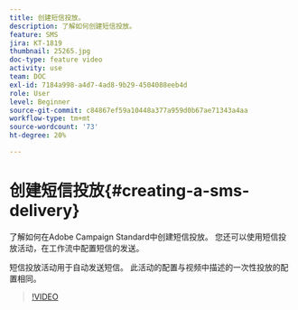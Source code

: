 ```yaml
---
title: 创建短信投放。
description: 了解如何创建短信投放。
feature: SMS
jira: KT-1819
thumbnail: 25265.jpg
doc-type: feature video
activity: use
team: DOC
exl-id: 7184a998-a4d7-4ad8-9b29-4504088eeb4d
role: User
level: Beginner
source-git-commit: c84867ef59a10448a377a959d0b67ae71343a4aa
workflow-type: tm+mt
source-wordcount: '73'
ht-degree: 20%

---
```


# 创建短信投放{#creating-a-sms-delivery}

了解如何在Adobe Campaign Standard中创建短信投放。 您还可以使用短信投放活动，在工作流中配置短信的发送。

短信投放活动用于自动发送短信。 此活动的配置与视频中描述的一次性投放的配置相同。

>[!VIDEO](https://video.tv.adobe.com/v/25265/?quality=12&learn=on)

